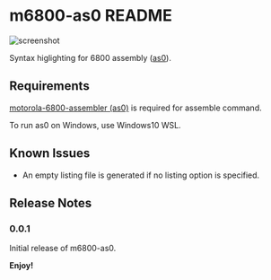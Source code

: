 # m6800-as0 README

![screenshot](https://github.com/ryu10/m6800-as0/blob/master/screenshot.png?raw=true)

Syntax higlighting for 6800 assembly ([as0](https://github.com/JimInCA/motorola-6800-assembler)).

## Requirements

[motorola-6800-assembler (as0)](https://github.com/JimInCA/motorola-6800-assembler)
is required for assemble command.

To run as0 on Windows, use Windows10 WSL.

## Known Issues

* An empty listing file is generated if no listing option is specified.

## Release Notes

### 0.0.1

Initial release of m6800-as0.

**Enjoy!**

